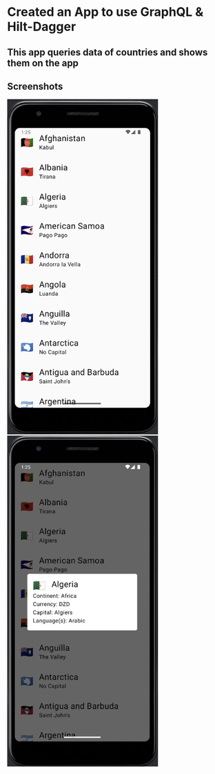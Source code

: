# Created an App to use GraphQL & Hilt-Dagger

## This app queries data of countries and shows them on the app


## Screenshots

<img src="images/countryList.png" alt="Screenshot 2" width="350"/> &nbsp; &nbsp; &nbsp; &nbsp;<img src="images/countryDetails.png" alt="Screenshot 2" width="350"/> 
